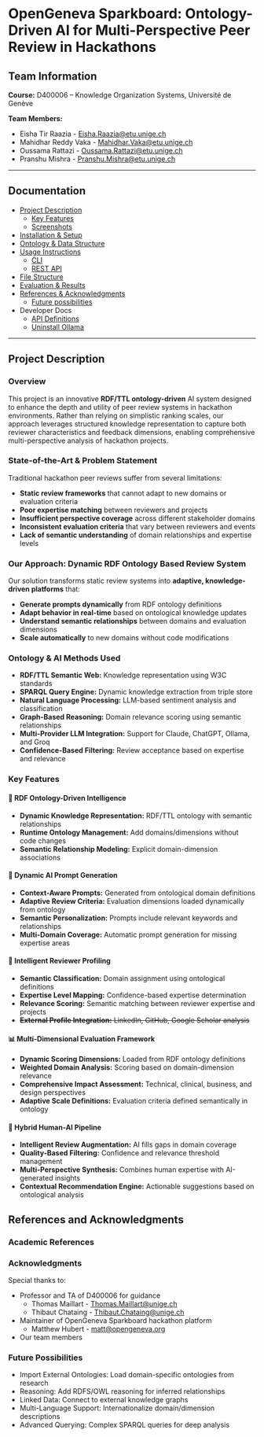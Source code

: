 # OpenGeneva Sparkboard: Ontology-Driven AI for Multi-Perspective Peer Review in Hackathons

## Team Information

**Course:** D400006 – Knowledge Organization Systems, Université de Genève

**Team Members:**

- Eisha Tir Raazia - Eisha.Raazia@etu.unige.ch
- Mahidhar Reddy Vaka - Mahidhar.Vaka@etu.unige.ch
- Oussama Rattazi - Oussama.Rattazi@etu.unige.ch
- Pranshu Mishra - Pranshu.Mishra@etu.unige.ch

---

## Documentation

- [Project Description](#project-description)
  - [Key Features](#key-features)
  - [Screenshots](./docs/screenshots.md)
- [Installation & Setup](./docs/installation-setup.md)
- [Ontology & Data Structure](./docs/ontology-data-structure.md)
- [Usage Instructions](./docs/usage-instructions.md)
  - [CLI](./docs/usage-instructions.md#cli-version)
  - [REST API](./docs/usage-instructions.md#rest-api-version)
- [File Structure](./docs/file-structure.md)
- [Evaluation & Results](./docs/evaluation-results.md)
- [References & Acknowledgments](#references-and-acknowledgments)
  - [Future possibilities](#future-possibilities)
- Developer Docs
  - [API Definitions](./docs/dev/api_docs.md)
  - [Uninstall Ollama](./docs/dev/uninstall-ollama.md)

---

## Project Description

### Overview

This project is an innovative **RDF/TTL ontology-driven** AI system designed to enhance the depth and utility of peer review systems in hackathon environments. Rather than relying on simplistic ranking scales, our approach leverages structured knowledge representation to capture both reviewer characteristics and feedback dimensions, enabling comprehensive multi-perspective analysis of hackathon projects.


### State-of-the-Art & Problem Statement

Traditional hackathon peer reviews suffer from several limitations:

- **Static review frameworks** that cannot adapt to new domains or evaluation criteria
- **Poor expertise matching** between reviewers and projects
- **Insufficient perspective coverage** across different stakeholder domains
- **Inconsistent evaluation criteria** that vary between reviewers and events
- **Lack of semantic understanding** of domain relationships and expertise levels

### Our Approach: Dynamic RDF Ontology Based Review System

Our solution transforms static review systems into **adaptive, knowledge-driven platforms** that:

- **Generate prompts dynamically** from RDF ontology definitions
- **Adapt behavior in real-time** based on ontological knowledge updates
- **Understand semantic relationships** between domains and evaluation dimensions
- **Scale automatically** to new domains without code modifications

### Ontology & AI Methods Used

- **RDF/TTL Semantic Web:** Knowledge representation using W3C standards
- **SPARQL Query Engine:** Dynamic knowledge extraction from triple store
- **Natural Language Processing:** LLM-based sentiment analysis and classification
- **Graph-Based Reasoning:** Domain relevance scoring using semantic relationships
- **Multi-Provider LLM Integration:** Support for Claude, ChatGPT, Ollama, and Groq
- **Confidence-Based Filtering:** Review acceptance based on expertise and relevance

### Key Features

#### **🧠 RDF Ontology-Driven Intelligence**

- **Dynamic Knowledge Representation:** RDF/TTL ontology with semantic relationships
- **Runtime Ontology Management:** Add domains/dimensions without code changes
- **Semantic Relationship Modeling:** Explicit domain-dimension associations

#### **🔄 Dynamic AI Prompt Generation**

- **Context-Aware Prompts:** Generated from ontological domain definitions
- **Adaptive Review Criteria:** Evaluation dimensions loaded dynamically from ontology
- **Semantic Personalization:** Prompts include relevant keywords and relationships
- **Multi-Domain Coverage:** Automatic prompt generation for missing expertise areas

#### **👥 Intelligent Reviewer Profiling**

- **Semantic Classification:** Domain assignment using ontological definitions
- **Expertise Level Mapping:** Confidence-based expertise determination
- **Relevance Scoring:** Semantic matching between reviewer expertise and projects
- ~~**External Profile Integration:** LinkedIn, GitHub, Google Scholar analysis~~

#### **📊 Multi-Dimensional Evaluation Framework**

- **Dynamic Scoring Dimensions:** Loaded from RDF ontology definitions
- **Weighted Domain Analysis:** Scoring based on domain-dimension relevance
- **Comprehensive Impact Assessment:** Technical, clinical, business, and design perspectives
- **Adaptive Scale Definitions:** Evaluation criteria defined semantically in ontology

#### **🤖 Hybrid Human-AI Pipeline**

- **Intelligent Review Augmentation:** AI fills gaps in domain coverage
- **Quality-Based Filtering:** Confidence and relevance threshold management
- **Multi-Perspective Synthesis:** Combines human expertise with AI-generated insights
- **Contextual Recommendation Engine:** Actionable suggestions based on ontological analysis

## References and Acknowledgments

### Academic References

### Acknowledgments

Special thanks to:

- Professor and TA of D400006 for guidance
  - Thomas Maillart - Thomas.Maillart@unige.ch
  - Thibaut Chataing - Thibaut.Chataing@unige.ch
- Maintainer of OpenGeneva Sparkboard hackathon platform
  - Matthew Hubert - matt@opengeneva.org
- Our team members

### Future Possibilities

- Import External Ontologies: Load domain-specific ontologies from research
- Reasoning: Add RDFS/OWL reasoning for inferred relationships
- Linked Data: Connect to external knowledge graphs
- Multi-Language Support: Internationalize domain/dimension descriptions
- Advanced Querying: Complex SPARQL queries for deep analysis
